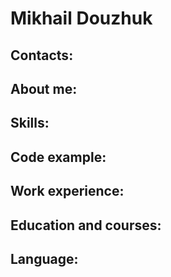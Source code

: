 # Mikhail Douzhuk
## Contacts:
## About me:
## Skills:
## Code example:
## Work experience:
## Education and courses:
## Language: